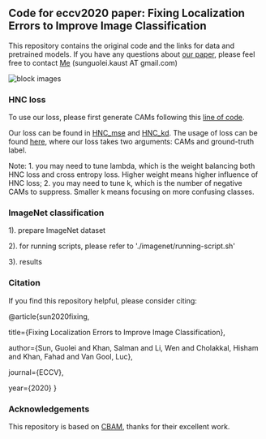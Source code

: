 ## Code for eccv2020 paper: Fixing Localization Errors to Improve Image Classification

This repository contains the original code and the links for data and pretrained models. If you have any questions about [our paper](http://www.ecva.net/papers/eccv_2020/papers_ECCV/papers/123700273.pdf), please feel free to contact [Me](https://github.com/GuoleiSun) (sunguolei.kaust AT gmail.com)   

![block images](https://github.com/GuoleiSun/HNC_loss/blob/master/diagram.png)

### HNC loss
To use our loss, please first generate CAMs following this [line of code](https://github.com/GuoleiSun/HNC_loss/blob/5d67612cb52780cc04d63344ee6c6672e3ef2a4b/imagenet/MODELS/model_resnet.py#L192).

Our loss can be found in [HNC_mse](https://github.com/GuoleiSun/HNC_loss/blob/5d67612cb52780cc04d63344ee6c6672e3ef2a4b/imagenet/train_imagenet_cam_loss.py#L65) and [HNC_kd](https://github.com/GuoleiSun/HNC_loss/blob/5d67612cb52780cc04d63344ee6c6672e3ef2a4b/imagenet/train_imagenet_cam_loss.py#L94). The usage of loss can be found [here](https://github.com/GuoleiSun/HNC_loss/blob/05459be169e0211e3c7dd9b2d9fd1b508712aecd/imagenet/train_imagenet_cam_loss.py#L277), where our loss takes two arguments: CAMs and ground-truth label.

Note: 1. you may need to tune lambda, which is the weight balancing both HNC loss and cross entropy loss. Higher weight means higher influence of HNC loss; 2. you may need to tune k, which is the number of negative CAMs to suppress. Smaller k means focusing on more confusing classes.

### ImageNet classification
1). prepare ImageNet dataset

2). for running scripts, please refer to './imagenet/running-script.sh'

3). results

### Citation
If you find this repository helpful, please consider citing:

@article{sun2020fixing,

  title={Fixing Localization Errors to Improve Image Classification},
  
  author={Sun, Guolei and Khan, Salman and Li, Wen and Cholakkal, Hisham and Khan, Fahad and Van Gool, Luc},
  
  journal={ECCV},
  
  year={2020}
}

### Acknowledgements 

This repository is based on [CBAM](https://github.com/Jongchan/attention-module), thanks for their excellent work.

